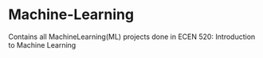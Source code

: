 # Machine-Learning
Contains all MachineLearning(ML) projects done in ECEN 520: Introduction to Machine Learning
